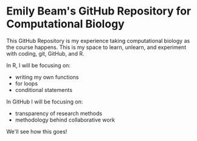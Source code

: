 ﻿
# Emily Beam's GitHub Repository for Computational Biology
This GitHub Repository is my experience taking computational biology as the course happens. This is my space to learn, unlearn, and experiment with coding, git, GitHub, and R. 

In R, I will be focusing on:
* writing my own functions
* for loops
* conditional statements 

In GitHub I will be focusing on: 
* transparency of research methods
* methodology behind collaborative work


We'll see how this goes!

